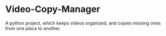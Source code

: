 # Video-Copy-Manager
A python project, which keeps videos organized, and copies missing ones from one place to another.
